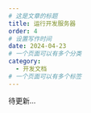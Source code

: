 ```yaml
---
# 这是文章的标题
title: 运行开发服务器
order: 4
# 设置写作时间
date: 2024-04-23
# 一个页面可以有多个分类
category:
  - 开发文档
# 一个页面可以有多个标签
---
```

待更新...